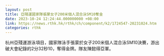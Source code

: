 ```yaml
---
layout: post
title: 亞殘運國家隊張蒙女子200米個人混合泳SM10奪金
date: 2023-10-24 12:24:44.000000000 +08:00
link: https://news.rthk.hk/rthk/ch/component/k2/1724547-20231024.htm
categories: rthk
---
```


杭州亞殘運游泳項目，國家隊泳手張蒙於女子200米個人混合泳SM10決賽，游出破大會紀錄的2分32秒10，奪得金牌。隊友陳懿得亞軍。
